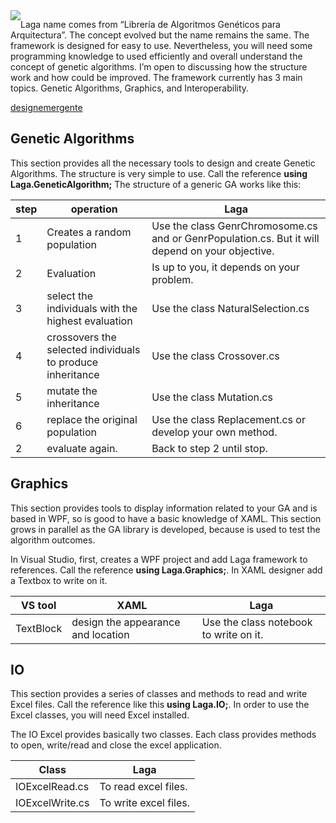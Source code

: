 <img style="float: left;" src="http://www.designemergente.org/laga/logoLarge.png">

Laga name comes from “Librería de Algoritmos Genéticos para Arquitectura”.  The concept evolved but the name remains the same. The framework is designed for easy to use. Nevertheless, you will need some programming knowledge to used efficiently and overall understand the concept of genetic algorithms. I’m open to discussing how the structure work and how could be improved. The framework currently has 3 main topics. Genetic Algorithms, Graphics, and Interoperability.

[designemergente](http://www.designemergente.org)
 
## Genetic Algorithms
This section provides all the necessary tools to design and create Genetic Algorithms. The structure is very simple to use. Call the reference <b>using Laga.GeneticAlgorithm;</b>
The structure of a generic GA works like this:
 
| step  | operation | Laga  |
| ------------- | ------------- | ------------- |
| 1 | Creates a random population | Use the class GenrChromosome.cs and or GenrPopulation.cs. But it will depend on your objective. |
| 2 | Evaluation | Is up to you, it depends on your problem. |
| 3 | select the individuals with the highest evaluation | Use the class NaturalSelection.cs |
| 4 | crossovers the selected individuals to produce inheritance | Use the class Crossover.cs |
| 5 | mutate the inheritance | Use the class Mutation.cs |
| 6 | replace the original population | Use the class Replacement.cs or develop your own method. |
| 2 | evaluate again. | Back to step 2 until stop. |

## Graphics
This section provides tools to display information related to your GA and is based in WPF, so is good to have a basic knowledge of XAML. This section grows in parallel as the GA library is developed, because is used to test the algorithm outcomes.
 
In Visual Studio, first, creates a WPF project and add Laga framework to references. Call the reference <b>using Laga.Graphics;</b>. In XAML designer add a Textbox to write on it.

| VS tool  | XAML | Laga  |
| ------------- | ------------- | ------------- |
| TextBlock | design the appearance and location | Use the class notebook to write on it. | 

## IO
This section provides a series of classes and methods to read and write Excel files. Call the reference like this <b>using Laga.IO;</b>. In order to use the Excel classes, you will need Excel installed.
 
The IO Excel provides basically two classes. Each class provides methods to open, write/read and close the excel application. 
 
| Class  | Laga  |
| ------------- | ------------- |
| IOExcelRead.cs | To read excel files. |
| IOExcelWrite.cs | To write excel files. |
